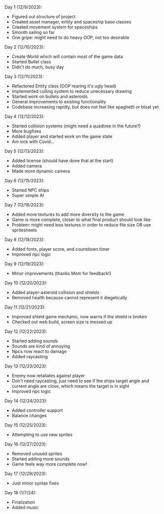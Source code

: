 Day 1 (12/9/2023):
- Figured out structure of project
- Created asset manager, entity and spaceship base classes
- Created movement system for spaceships
- Smooth sailing so far
- One gripe: might need to do heavy OOP, not too desirable

Day 2 (12/10/2023):
- Create World which will contain most of the game data
- Started Bullet class
- Didn't do much, busy day

Day 3 (12/11/2023):
- Refactored Entity class (OOP rearing it's ugly head)
- Implemented culling system to reduce unecessary drawing
- Started work on bullets and asteroids
- General improvements to existing functionality
- Codebase increasing rapidly, but does not feel like spaghetti or bloat yet

Day 4 (12/12/2023):
- Started collision systems (might need a quadtree in the future?)
- More bugfixes
- Added player and started work on the game state
- Am sick with Covid...

Day 5 (12/13/2023):
- Added license (should have done that at the start)
- Added camera
- Made more dynamic camera

Day 6 (12/15/2023):
- Started NPC ships
- Super simple AI

Day 7 (12/16/2023):
- Added more textures to add more diversity to the game
- Game is more complete, closer to what final product should look like
- Problem: might need less textures in order to reduce file size OR use spritesheets

Day 8 (12/18/2023):
- Added fonts, player score, and countdown timer
- Improved npc logic

Day 9 (12/19/2023):
- Minor improvements (thanks Mom for feedback!)

Day 10 (12/20/2023):
- Added player-asteroid collision and shields
- Removed health because cannot represent it diegetically

Day 11 (12/21/2023):
- Improved shield game mechanic, now warns if the shield is broken
- Checked out web build, screen size is messed up

Day 12 (12/22/2023):
- Started adding sounds
- Sounds are kind of annoying
- Npcs now react to damage
- Added raycasting

Day 13 (12/23/2023):
- Enemy now retaliates against player
- Don't need raycasting, just need to see if the ships target angle and current angle are close, which means the target is in sight
- Improved npc logic

Day 14 (12/24/2023):
- Added controller support
- Balance changes

Day 15 (12/25/2023):
- Attempting to use new sprites

Day 16 (12/27/2023):
- Removed unused sprites
- Started adding more sounds
- Game feels way more complete now!

Day 17 (12/29/2023):
- Just minor syntax fixes

Day 18 (1/7/24):
- Finalization
- Added music